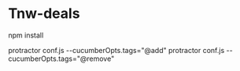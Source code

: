 # Tnw-deals

npm install

protractor conf.js --cucumberOpts.tags="@add"
protractor conf.js --cucumberOpts.tags="@remove"
